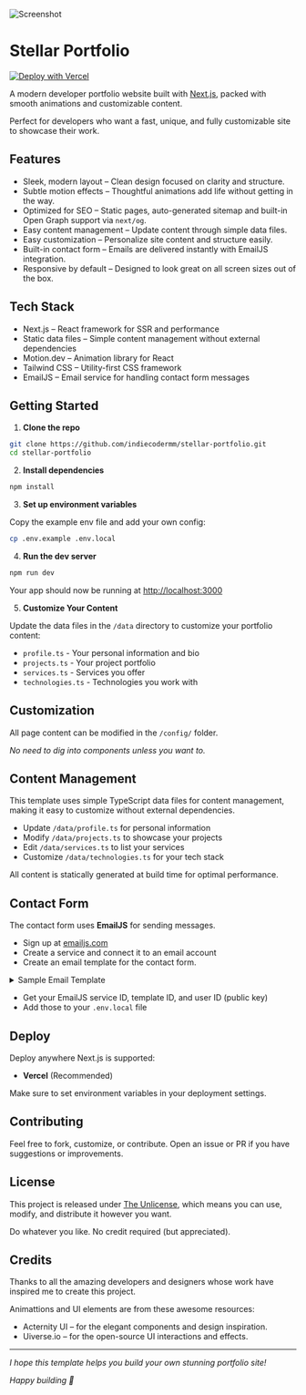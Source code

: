 ![Screenshot](/.github/banner.png)

# Stellar Portfolio

[![Deploy with Vercel](https://vercel.com/button)](https://vercel.com/new/git/external?repository-url=https://github.com/IndieCoderMM/stellar-portfolio)

A modern developer portfolio website built with [Next.js](https://nextjs.org), packed with smooth animations and customizable content.

Perfect for developers who want a fast, unique, and fully customizable site to showcase their work.

## Features

- Sleek, modern layout – Clean design focused on clarity and structure.
- Subtle motion effects – Thoughtful animations add life without getting in the way.
- Optimized for SEO – Static pages, auto-generated sitemap and built-in Open Graph support via `next/og`.
- Easy content management – Update content through simple data files.
- Easy customization – Personalize site content and structure easily.
- Built-in contact form – Emails are delivered instantly with EmailJS integration.
- Responsive by default – Designed to look great on all screen sizes out of the box.

## Tech Stack

- Next.js – React framework for SSR and performance
- Static data files – Simple content management without external dependencies
- Motion.dev – Animation library for React
- Tailwind CSS – Utility-first CSS framework
- EmailJS – Email service for handling contact form messages

## Getting Started

1. **Clone the repo**

```bash
git clone https://github.com/indiecodermm/stellar-portfolio.git
cd stellar-portfolio
```

2. **Install dependencies**

```bash
npm install
```

3. **Set up environment variables**

Copy the example env file and add your own config:

```bash
cp .env.example .env.local
```

4. **Run the dev server**

```bash
npm run dev
```

Your app should now be running at [http://localhost:3000](http://localhost:3000)

5. **Customize Your Content**

Update the data files in the `/data` directory to customize your portfolio content:

- `profile.ts` - Your personal information and bio
- `projects.ts` - Your project portfolio
- `services.ts` - Services you offer
- `technologies.ts` - Technologies you work with

## Customization

All page content can be modified in the `/config/` folder.

_No need to dig into components unless you want to._

## Content Management

This template uses simple TypeScript data files for content management, making it easy to customize without external dependencies.

- Update `/data/profile.ts` for personal information
- Modify `/data/projects.ts` to showcase your projects
- Edit `/data/services.ts` to list your services
- Customize `/data/technologies.ts` for your tech stack

All content is statically generated at build time for optimal performance.

## Contact Form

The contact form uses **EmailJS** for sending messages.

- Sign up at [emailjs.com](https://www.emailjs.com/)
- Create a service and connect it to an email account
- Create an email template for the contact form.

<details>

<summary>Sample Email Template</summary>

```
Hello,

You’ve received a new message from your website. Here’s what they had to say:

Name: {{name}}
Email: {{email}}

Message:
{{message}}
```

</details>

- Get your EmailJS service ID, template ID, and user ID (public key)
- Add those to your `.env.local` file

## Deploy

Deploy anywhere Next.js is supported:

- **Vercel** (Recommended)

Make sure to set environment variables in your deployment settings.

## Contributing

Feel free to fork, customize, or contribute. Open an issue or PR if you have suggestions or improvements.

## License

This project is released under [The Unlicense](https://unlicense.org/), which means you can use, modify, and distribute it however you want.

Do whatever you like. No credit required (but appreciated).

## Credits

Thanks to all the amazing developers and designers whose work have inspired me to create this project.

Animattions and UI elements are from these awesome resources:

- Acternity UI – for the elegant components and design inspiration.
- Uiverse.io – for the open-source UI interactions and effects.

---

_I hope this template helps you build your own stunning portfolio site!_

_Happy building 🚀_
